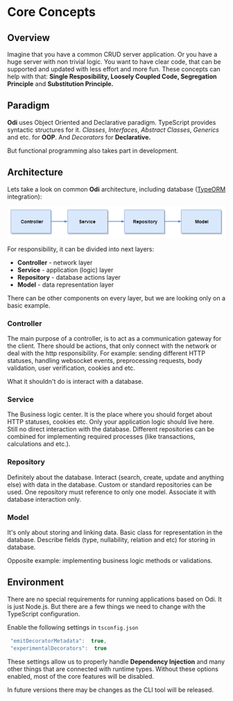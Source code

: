 # Core Concepts

## **Overview**

Imagine that you have a common CRUD server application. Or you have a huge server with non trivial logic. You want to have clear code, that can be supported and updated with less effort and more fun. These concepts can help with that: **Single Resposibility, Loosely Coupled Code, Segregation Principle** and **Substitution Principle.**

## Paradigm

**Odi** uses Object Oriented and Declarative paradigm. TypeScript provides syntactic structures for it. _Classes_, _Interfaces_, _Abstract Classes_, _Generics_ and etc. for **OOP**. And _Decorators_ for **Declarative.**

But functional programming also takes part in development.

## **Architecture**

Lets take a look on common **Odi** architecture, including database \([TypeORM](http://typeorm.io/#/) integration\):

![](../.gitbook/assets/untitled-diagram-1.png)

For responsibility, it can be divided into next layers:

* **Controller** - network layer
* **Service** - application \(logic\) layer
* **Repository** - database actions layer
* **Model** - data representation layer

There can be other components on every layer, but we are looking only on a basic example.

### Controller

The main purpose of a controller, is to act as a communication gateway for the client. There should be actions, that only connect with the network or deal with the http responsibility. For example: sending different HTTP statuses, handling websocket events, preprocessing requests, body validation, user verification, cookies and etc.

What it shouldn't do is interact with a database.

### Service

The Business logic center. It is the place where you should forget about HTTP statuses, cookies etc. Only your application logic should live here. Still no direct interaction with the database. Different repositories can be combined for implementing required processes \(like transactions, calculations and etc.\).

### Repository

Definitely about the database. Interact \(search, create, update and anything else\) with data in the database. Custom or standard repositories can be used. One repository must reference to only one model. Associate it with database interaction only.

### Model

It's only about storing and linking data. Basic class for representation in the database. Describe fields \(type, nullability, relation and etc\) for storing in database.

Opposite example: implementing business logic methods or validations.

## Environment

There are no special requirements for running applications based on Odi. It is just Node.js. But there are a few things we need to change with the TypeScript configuration.

Enable the following settings in `tsconfig.json`

```javascript
 "emitDecoratorMetadata":  true,
 "experimentalDecorators":  true
```

These settings allow us to properly handle **Dependency Injection** and many other things that are connected with runtime types. Without these options enabled, most of the core features will be disabled.

In future versions there may be changes as the CLI tool will be released.

